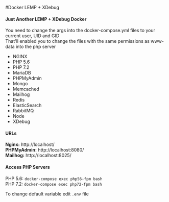 #Docker LEMP + XDebug
#### Just Another LEMP + XDebug Docker

You need to change the args into the docker-compose.yml files to your current user, UID and GID \
That'll enabled you to change the files with the same permissions as www-data into the php server 

* NGINX
* PHP 5.6
* PHP 7.2
* MariaDB
* PHPMyAdmin
* Mongo
* Memcached
* Mailhog
* Redis
* ElasticSearch
* RabbitMQ
* Node
* XDebug 

#### URLs
**Nginx:** http://localhost/ \
**PHPMyAdmin:** http://localhost:8080/ \
**Mailhog:** http://localhost:8025/ 


#### Access PHP Servers
PHP 5.6: `docker-compose exec php56-fpm bash` \
PHP 7.2: `docker-compose exec php72-fpm bash`

To change default variable edit `.env`  file 